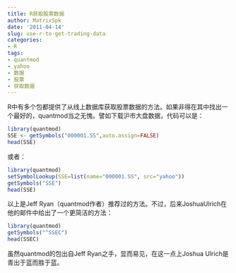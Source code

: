 ```yaml
---
title: R获取股票数据
author: MatrixSpk
date: '2011-04-14'
slug: use-r-to-get-trading-data
categories:
- R
tags:
- quantmod
- yahoo
- 数据
- 股票
- 获取数据
---
```

R中有多个包都提供了从线上数据库获取股票数据的方法。如果非得在其中找出一个最好的，quantmod当之无愧。譬如下载沪市大盘数据，代码可以是：


``` r
library(quantmod)   
SSE <- getSymbols("000001.SS",auto.assign=FALSE)   
head(SSE) 
```

或者：


``` r
library(quantmod)  
setSymbolLookup(SSE=list(name="000001.SS", src="yahoo"))  
getSymbols("SSE")  
head(SSE)  
```

以上是Jeff Ryan（quantmod作者）推荐过的方法。不过，后来JoshuaUlrich在他的邮件中给出了一个更简洁的方法：


``` r
library(quantmod)  
getSymbols("^SSEC")  
head(SSEC)  
```

虽然quantmod的包出自Jeff Ryan之手，显而易见，在这一点上Joshua Ulrich是青出于蓝而胜于蓝。
